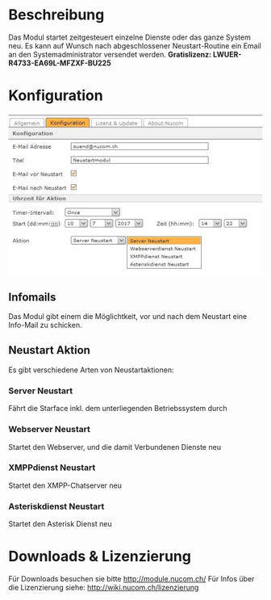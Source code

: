<!-- TITLE: Neustartmodul -->
# Beschreibung
Das Modul startet zeitgesteuert einzelne Dienste oder das ganze System neu. Es kann auf Wunsch nach abgeschlossener Neustart-Routine ein Email an den Systemadministrator versendet werden.
**Gratislizenz: LWUER-R4733-EA69L-MFZXF-BU225**
# Konfiguration
![1](/uploads/neustartmodul/1.jpg "1")
## Infomails
Das Modul gibt einem die Möglichtkeit, vor und nach dem Neustart eine Info-Mail zu schicken.

## Neustart Aktion
Es gibt verschiedene Arten von Neustartaktionen:

### Server Neustart
Fährt die Starface inkl. dem unterliegenden Betriebssystem durch

### Webserver Neustart
Startet den Webserver, und die damit Verbundenen Dienste neu

### XMPPdienst Neustart
Startet den XMPP-Chatserver neu

### Asteriskdienst Neustart
Startet den Asterisk Dienst neu
# Downloads & Lizenzierung
Für Downloads besuchen sie bitte http://module.nucom.ch/
Für Infos über die Lizenzierung siehe: http://wiki.nucom.ch/lizenzierung

